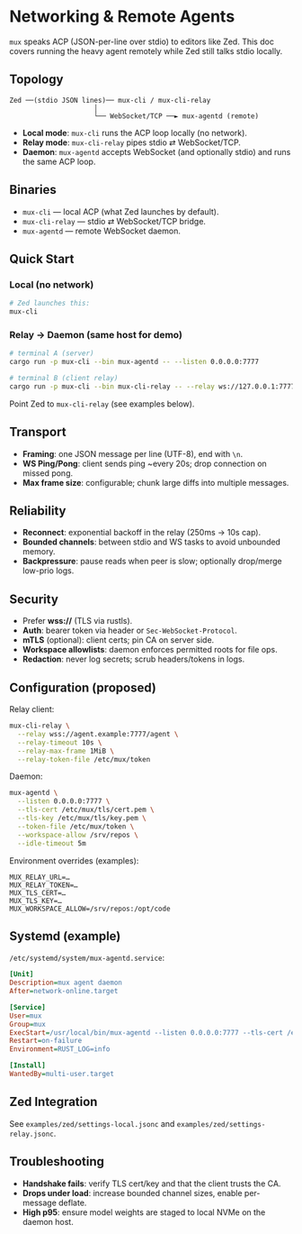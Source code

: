 # Networking & Remote Agents

`mux` speaks ACP (JSON-per-line over stdio) to editors like Zed.
This doc covers running the heavy agent remotely while Zed still talks stdio locally.

## Topology

```
Zed ──(stdio JSON lines)── mux-cli / mux-cli-relay
                     │
                     └── WebSocket/TCP ──► mux-agentd (remote)
```

- **Local mode**: `mux-cli` runs the ACP loop locally (no network).
- **Relay mode**: `mux-cli-relay` pipes stdio ⇄ WebSocket/TCP.
- **Daemon**: `mux-agentd` accepts WebSocket (and optionally stdio) and runs the same ACP loop.

## Binaries

- `mux-cli` — local ACP (what Zed launches by default).
- `mux-cli-relay` — stdio ⇄ WebSocket/TCP bridge.
- `mux-agentd` — remote WebSocket daemon.

## Quick Start

### Local (no network)
```bash
# Zed launches this:
mux-cli
```

### Relay → Daemon (same host for demo)
```bash
# terminal A (server)
cargo run -p mux-cli --bin mux-agentd -- --listen 0.0.0.0:7777

# terminal B (client relay)
cargo run -p mux-cli --bin mux-cli-relay -- --relay ws://127.0.0.1:7777
```

Point Zed to `mux-cli-relay` (see examples below).

## Transport

- **Framing**: one JSON message per line (UTF-8), end with `\n`.
- **WS Ping/Pong**: client sends ping ~every 20s; drop connection on missed pong.
- **Max frame size**: configurable; chunk large diffs into multiple messages.

## Reliability

- **Reconnect**: exponential backoff in the relay (250ms → 10s cap).
- **Bounded channels**: between stdio and WS tasks to avoid unbounded memory.
- **Backpressure**: pause reads when peer is slow; optionally drop/merge low-prio logs.

## Security

- Prefer **wss://** (TLS via rustls).
- **Auth**: bearer token via header or `Sec-WebSocket-Protocol`.
- **mTLS** (optional): client certs; pin CA on server side.
- **Workspace allowlists**: daemon enforces permitted roots for file ops.
- **Redaction**: never log secrets; scrub headers/tokens in logs.

## Configuration (proposed)

Relay client:
```bash
mux-cli-relay \
  --relay wss://agent.example:7777/agent \
  --relay-timeout 10s \
  --relay-max-frame 1MiB \
  --relay-token-file /etc/mux/token
```

Daemon:
```bash
mux-agentd \
  --listen 0.0.0.0:7777 \
  --tls-cert /etc/mux/tls/cert.pem \
  --tls-key /etc/mux/tls/key.pem \
  --token-file /etc/mux/token \
  --workspace-allow /srv/repos \
  --idle-timeout 5m
```

Environment overrides (examples):
```
MUX_RELAY_URL=…
MUX_RELAY_TOKEN=…
MUX_TLS_CERT=…
MUX_TLS_KEY=…
MUX_WORKSPACE_ALLOW=/srv/repos:/opt/code
```

## Systemd (example)

`/etc/systemd/system/mux-agentd.service`:
```ini
[Unit]
Description=mux agent daemon
After=network-online.target

[Service]
User=mux
Group=mux
ExecStart=/usr/local/bin/mux-agentd --listen 0.0.0.0:7777 --tls-cert /etc/mux/tls/cert.pem --tls-key /etc/mux/tls/key.pem --token-file /etc/mux/token --workspace-allow /srv/repos
Restart=on-failure
Environment=RUST_LOG=info

[Install]
WantedBy=multi-user.target
```

## Zed Integration

See `examples/zed/settings-local.jsonc` and `examples/zed/settings-relay.jsonc`.

## Troubleshooting

- **Handshake fails**: verify TLS cert/key and that the client trusts the CA.
- **Drops under load**: increase bounded channel sizes, enable per-message deflate.
- **High p95**: ensure model weights are staged to local NVMe on the daemon host.
